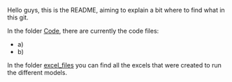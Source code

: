 Hello guys, this is the README, aiming to explain a bit where to find what in this git.

In the folder [Code](Code), there are currently the code files: 
- a) 
- b)

In the folder [excel_files](excel_files) you can find all the excels that were created to run the different models.
